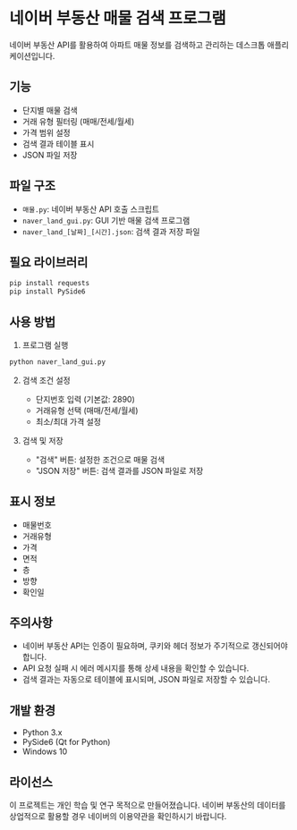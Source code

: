 # 네이버 부동산 매물 검색 프로그램

네이버 부동산 API를 활용하여 아파트 매물 정보를 검색하고 관리하는 데스크톱 애플리케이션입니다.

## 기능

- 단지별 매물 검색
- 거래 유형 필터링 (매매/전세/월세)
- 가격 범위 설정
- 검색 결과 테이블 표시
- JSON 파일 저장

## 파일 구조

- `매물.py`: 네이버 부동산 API 호출 스크립트
- `naver_land_gui.py`: GUI 기반 매물 검색 프로그램
- `naver_land_[날짜]_[시간].json`: 검색 결과 저장 파일

## 필요 라이브러리

```bash
pip install requests
pip install PySide6
```

## 사용 방법

1. 프로그램 실행
```bash
python naver_land_gui.py
```

2. 검색 조건 설정
   - 단지번호 입력 (기본값: 2890)
   - 거래유형 선택 (매매/전세/월세)
   - 최소/최대 가격 설정

3. 검색 및 저장
   - "검색" 버튼: 설정한 조건으로 매물 검색
   - "JSON 저장" 버튼: 검색 결과를 JSON 파일로 저장

## 표시 정보

- 매물번호
- 거래유형
- 가격
- 면적
- 층
- 방향
- 확인일

## 주의사항

- 네이버 부동산 API는 인증이 필요하며, 쿠키와 헤더 정보가 주기적으로 갱신되어야 합니다.
- API 요청 실패 시 에러 메시지를 통해 상세 내용을 확인할 수 있습니다.
- 검색 결과는 자동으로 테이블에 표시되며, JSON 파일로 저장할 수 있습니다.

## 개발 환경

- Python 3.x
- PySide6 (Qt for Python)
- Windows 10

## 라이선스

이 프로젝트는 개인 학습 및 연구 목적으로 만들어졌습니다.
네이버 부동산의 데이터를 상업적으로 활용할 경우 네이버의 이용약관을 확인하시기 바랍니다. 
